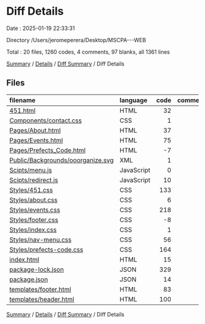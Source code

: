 # Diff Details

Date : 2025-01-19 22:33:31

Directory /Users/jeromeperera/Desktop/MSCPA---WEB

Total : 20 files,  1260 codes, 4 comments, 97 blanks, all 1361 lines

[Summary](results.md) / [Details](details.md) / [Diff Summary](diff.md) / Diff Details

## Files
| filename | language | code | comment | blank | total |
| :--- | :--- | ---: | ---: | ---: | ---: |
| [451.html](/451.html) | HTML | 32 | 0 | 1 | 33 |
| [Components/contact.css](/Components/contact.css) | CSS | 1 | 0 | 0 | 1 |
| [Pages/About.html](/Pages/About.html) | HTML | 37 | 0 | 0 | 37 |
| [Pages/Events.html](/Pages/Events.html) | HTML | 75 | -1 | 0 | 74 |
| [Pages/Prefects\_Code.html](/Pages/Prefects_Code.html) | HTML | -7 | 0 | 0 | -7 |
| [Public/Backgrounds/ooorganize.svg](/Public/Backgrounds/ooorganize.svg) | XML | 1 | 0 | 0 | 1 |
| [Scipts/menu.js](/Scipts/menu.js) | JavaScript | 0 | 2 | 0 | 2 |
| [Scipts/redirect.js](/Scipts/redirect.js) | JavaScript | 10 | 0 | 3 | 13 |
| [Styles/451.css](/Styles/451.css) | CSS | 133 | 0 | 15 | 148 |
| [Styles/about.css](/Styles/about.css) | CSS | 6 | 0 | 0 | 6 |
| [Styles/events.css](/Styles/events.css) | CSS | 218 | 2 | 36 | 256 |
| [Styles/footer.css](/Styles/footer.css) | CSS | -8 | 0 | 1 | -7 |
| [Styles/index.css](/Styles/index.css) | CSS | 1 | 0 | 0 | 1 |
| [Styles/nav-menu.css](/Styles/nav-menu.css) | CSS | 56 | 0 | 10 | 66 |
| [Styles/prefects-code.css](/Styles/prefects-code.css) | CSS | 164 | 1 | 25 | 190 |
| [index.html](/index.html) | HTML | 15 | 0 | 0 | 15 |
| [package-lock.json](/package-lock.json) | JSON | 329 | 0 | 1 | 330 |
| [package.json](/package.json) | JSON | 14 | 0 | 1 | 15 |
| [templates/footer.html](/templates/footer.html) | HTML | 83 | 0 | 2 | 85 |
| [templates/header.html](/templates/header.html) | HTML | 100 | 0 | 2 | 102 |

[Summary](results.md) / [Details](details.md) / [Diff Summary](diff.md) / Diff Details